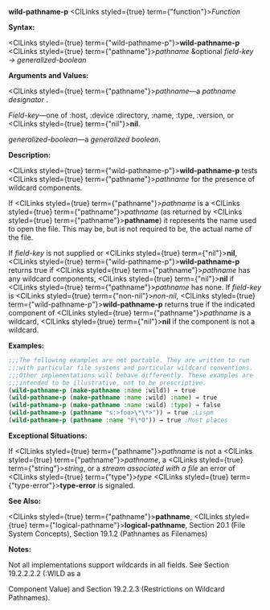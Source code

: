 **wild-pathname-p** <ClLinks styled={true} term={"function"}><i>Function</i></ClLinks> 



**Syntax:** 



<ClLinks styled={true} term={"wild-pathname-p"}><b>wild-pathname-p</b></ClLinks> <ClLinks styled={true} term={"pathname"}><i>pathname</i></ClLinks> &amp;optional *field-key → generalized-boolean* 



**Arguments and Values:** 



<ClLinks styled={true} term={"pathname"}><i>pathname</i></ClLinks>—a *pathname designator* . 



*Field-key*—one of :host, :device :directory, :name, :type, :version, or <ClLinks styled={true} term={"nil"}><b>nil</b></ClLinks>. 



*generalized-boolean*—a *generalized boolean*. 



**Description:** 



<ClLinks styled={true} term={"wild-pathname-p"}><b>wild-pathname-p</b></ClLinks> tests <ClLinks styled={true} term={"pathname"}><i>pathname</i></ClLinks> for the presence of wildcard components. 



If <ClLinks styled={true} term={"pathname"}><i>pathname</i></ClLinks> is a <ClLinks styled={true} term={"pathname"}><i>pathname</i></ClLinks> (as returned by <ClLinks styled={true} term={"pathname"}><b>pathname</b></ClLinks>) it represents the name used to open the file. This may be, but is not required to be, the actual name of the file. 



If *field-key* is not supplied or <ClLinks styled={true} term={"nil"}><b>nil</b></ClLinks>, <ClLinks styled={true} term={"wild-pathname-p"}><b>wild-pathname-p</b></ClLinks> returns true if <ClLinks styled={true} term={"pathname"}><i>pathname</i></ClLinks> has any wildcard components, <ClLinks styled={true} term={"nil"}><b>nil</b></ClLinks> if <ClLinks styled={true} term={"pathname"}><i>pathname</i></ClLinks> has none. If *field-key* is <ClLinks styled={true} term={"non-nil"}><i>non-nil</i></ClLinks>, <ClLinks styled={true} term={"wild-pathname-p"}><b>wild-pathname-p</b></ClLinks> returns true if the indicated component of <ClLinks styled={true} term={"pathname"}><i>pathname</i></ClLinks> is a wildcard, <ClLinks styled={true} term={"nil"}><b>nil</b></ClLinks> if the component is not a wildcard. 



**Examples:**
```lisp
;;;The following examples are not portable. They are written to run 
;;;with particular file systems and particular wildcard conventions. 
;;;Other implementations will behave differently. These examples are 
;;;intended to be illustrative, not to be prescriptive. 
(wild-pathname-p (make-pathname :name :wild)) → true 
(wild-pathname-p (make-pathname :name :wild) :name) → true 
(wild-pathname-p (make-pathname :name :wild) :type) → false 
(wild-pathname-p (pathname "s:>foo>\*\*>")) → true ;Lispm 
(wild-pathname-p (pathname :name "F\*O")) → true ;Most places 
```
**Exceptional Situations:** 



If <ClLinks styled={true} term={"pathname"}><i>pathname</i></ClLinks> is not a <ClLinks styled={true} term={"pathname"}><i>pathname</i></ClLinks>, a <ClLinks styled={true} term={"string"}><i>string</i></ClLinks>, or a *stream associated with a file* an error of <ClLinks styled={true} term={"type"}><i>type</i></ClLinks> <ClLinks styled={true} term={"type-error"}><b>type-error</b></ClLinks> is signaled. 



**See Also:** 



<ClLinks styled={true} term={"pathname"}><b>pathname</b></ClLinks>, <ClLinks styled={true} term={"logical-pathname"}><b>logical-pathname</b></ClLinks>, Section 20.1 (File System Concepts), Section 19.1.2 (Pathnames as Filenames) 



**Notes:** 



Not all implementations support wildcards in all fields. See Section 19.2.2.2.2 (:WILD as a 



 



 



Component Value) and Section 19.2.2.3 (Restrictions on Wildcard Pathnames). 



